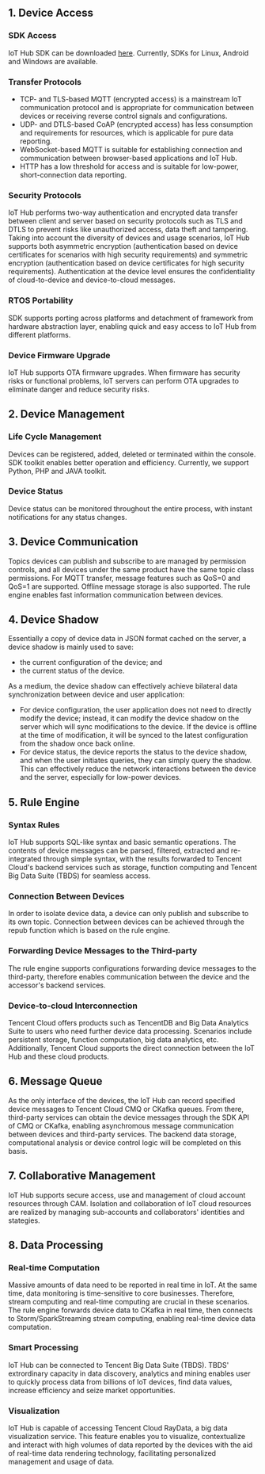 [//]: # (chinagitpath:XXXXX)

## 1. Device Access
### SDK Access
IoT Hub SDK can be downloaded [here](https://cloud.tencent.com/document/product/634/11928). Currently, SDKs for Linux, Android and Windows are available.

### Transfer Protocols
- TCP- and TLS-based MQTT (encrypted access) is a mainstream IoT communication protocol and is appropriate for communication between devices or receiving reverse control signals and configurations.
- UDP- and DTLS-based CoAP (encrypted access) has less consumption and requirements for resources, which is applicable for pure data reporting.
- WebSocket-based MQTT is suitable for establishing connection and communication between browser-based applications and IoT Hub.
- HTTP has a low threshold for access and is suitable for low-power, short-connection data reporting.

### Security Protocols
IoT Hub performs two-way authentication and encrypted data transfer between client and server based on security protocols such as TLS and DTLS to prevent risks like unauthorized access, data theft and tampering. Taking into account the diversity of devices and usage scenarios, IoT Hub supports both asymmetric encryption (authentication based on device certificates for scenarios with high security requirements) and symmetric encryption (authentication based on device certificates for high security requirements). Authentication at the device level ensures the confidentiality of cloud-to-device and device-to-cloud messages.

### RTOS Portability
SDK supports porting across platforms and detachment of framework from hardware abstraction layer, enabling quick and easy access to IoT Hub from different platforms.

### Device Firmware Upgrade
IoT Hub supports OTA firmware upgrades. When firmware has security risks or functional problems, IoT servers can perform OTA upgrades to eliminate danger and reduce security risks.

## 2. Device Management
### Life Cycle Management
Devices can be registered, added, deleted or terminated within the console. SDK toolkit enables better operation and efficiency. Currently, we support Python, PHP and JAVA toolkit.

### Device Status
Device status can be monitored throughout the entire process, with instant notifications for any status changes.

## 3. Device Communication
Topics devices can publish and subscribe to are managed by permission controls, and all devices under the same product have the same topic class permissions. For MQTT transfer, message features such as QoS=0 and QoS=1 are supported. Offline message storage is also supported. The rule engine enables fast information communication between devices.

## 4. Device Shadow
Essentially a copy of device data in JSON format cached on the server, a device shadow is mainly used to save:
- the current configuration of the device; and
- the current status of the device.

As a medium, the device shadow can effectively achieve bilateral data synchronization between device and user application:
- For device configuration, the user application does not need to directly modify the device; instead, it can modify the device shadow on the server which will sync modifications to the device. If the device is offline at the time of modification, it will be synced to the latest configuration from the shadow once back online.
- For device status, the device reports the status to the device shadow, and when the user initiates queries, they can simply query the shadow. This can effectively reduce the network interactions between the device and the server, especially for low-power devices.

## 5. Rule Engine
### Syntax Rules
IoT Hub supports SQL-like syntax and basic semantic operations. The contents of device messages can be parsed, filtered, extracted and re-integrated through simple syntax, with the results forwarded to Tencent Cloud's backend services such as storage, function computing and Tencent Big Data Suite (TBDS) for seamless access.

### Connection Between Devices
In order to isolate device data, a device can only publish and subscribe to its own topic. Connection between devices can be achieved through the repub function which is based on the rule engine.

### Forwarding Device Messages to the Third-party
The rule engine supports configurations forwarding device messages to the third-party, therefore enables communication between the device and the accessor's backend services.

### Device-to-cloud Interconnection
Tencent Cloud offers products such as TencentDB and Big Data Analytics Suite to users who need further device data processing. Scenarios include persistent storage, function computation, big data analytics, etc. Additionally, Tencent Cloud supports the direct connection between the IoT Hub and these cloud products. 

## 6. Message Queue
As the only interface of the devices, the IoT Hub can record specified device messages to Tencent Cloud CMQ or CKafka queues. From there, third-party services can obtain the device messages through the SDK API of CMQ or CKafka, enabling asynchromous message communication between devices and third-party services. The backend data storage, computational analysis or device control logic will be completed on this basis.

## 7. Collaborative Management
IoT Hub supports secure access, use and management of cloud account resources through CAM. Isolation and collaboration of IoT cloud resources are realized by managing sub-accounts and collaborators' identities and stategies.

## 8. Data Processing
### Real-time Computation
Massive amounts of data need to be reported in real time in IoT. At the same time, data monitoring is time-sensitive to core businesses. Therefore, stream computing and real-time computing are crucial in these scenarios. The rule engine forwards device data to CKafka in real time, then connects to Storm/SparkStreaming stream computing, enabling real-time device data computation.

### Smart Processing 
IoT Hub can be connected to Tencent Big Data Suite (TBDS). TBDS' extrordinary capacity in data discovery, analytics and mining enables user to quickly process data from billions of IoT devices, find data values, increase efficiency and seize market opportunities.

### Visualization
IoT Hub is capable of accessing Tencent Cloud RayData, a big data visualization service. This feature enables you to visualize, contextualize and interact with high volumes of data reported by the devices with the aid of real-time data rendering technology, facilitating personalized management and usage of data.


